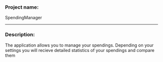 ### Project name: 
SpendingManager

____

### Description: 
The application allows you to manage your spendings. Depending on your settings you will recieve detailed statistics of your spendings and compare them
